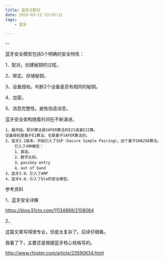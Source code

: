 ```yaml
---
title: 蓝牙之配对
date: 2019-03-12 13:55:11
tags:
	- 蓝牙

---
```


--

蓝牙安全模型包括5个明确的安全特性：

1、配对。创建秘钥的过程。

2、绑定。存储秘钥。

3、设备授权。判断2个设备是否有相同的秘钥。

4、加密。

5、消息完整性。避免伪造消息。



蓝牙安全架构随着时间在不断演进。

```
1、最开始，配对算法是SAFER算法的E21或者E22算。
设备授权是基于E1算法。也是基于SAFER算法的。
2、蓝牙2.1版本，开始引入了SSP（Secure Simple Pairing）。这个基于SHA256算法。
	引入了4种模型：
	1、直连。
	2、数字比较。
	3、passkey entry
	4、out of band
3、蓝牙3.0，引入了AMP
4、蓝牙4.0，引入了ble的安全模型。

```





参考资料

1、蓝牙安全详解

https://blog.51cto.com/11134889/2108064

2、

这篇文章写得很专业，但是太复杂了。后续仔细看。

我看了下，主要还是根据蓝牙核心规格写的。

http://www.rfsister.com/article/23590634.html
